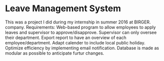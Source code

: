 # Leave Management System
This was a project I did during my internship in summer 2016 at BIRGER. company.
Requirements:
  Web-based program to allow employees to apply leaves and supervisor to approve/disapprove.
  Supervisor can only oversee their department.
  Export report to have an overview of each employee/department.
  Adapt calender to include local public holiday.
  Optimize efficiency by implementing email notification.
  Database is made as modular as possible to anticipate furtur changes.
  
